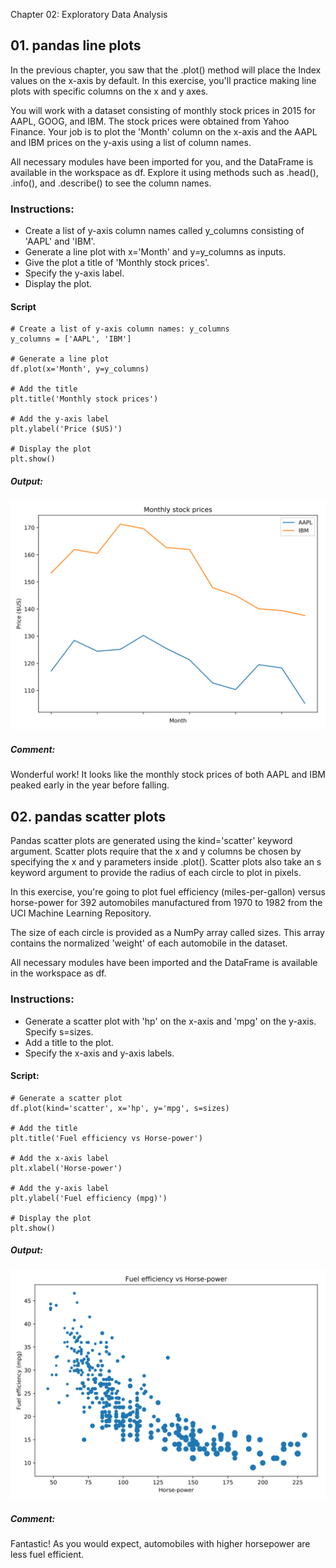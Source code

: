 Chapter 02: Exploratory Data Analysis

## 01. pandas line plots
In the previous chapter, you saw that the .plot() method will place the Index values on the x-axis by default. In this exercise, you'll practice making line plots with specific columns on the x and y axes.

You will work with a dataset consisting of monthly stock prices in 2015 for AAPL, GOOG, and IBM. The stock prices were obtained from Yahoo Finance. Your job is to plot the 'Month' column on the x-axis and the AAPL and IBM prices on the y-axis using a list of column names.

All necessary modules have been imported for you, and the DataFrame is available in the workspace as df. Explore it using methods such as .head(), .info(), and .describe() to see the column names.

### Instructions:
* Create a list of y-axis column names called y_columns consisting of 'AAPL' and 'IBM'.
* Generate a line plot with x='Month' and y=y_columns as inputs.
* Give the plot a title of 'Monthly stock prices'.
* Specify the y-axis label.
* Display the plot.

#### Script
```
# Create a list of y-axis column names: y_columns
y_columns = ['AAPL', 'IBM']

# Generate a line plot
df.plot(x='Month', y=y_columns)

# Add the title
plt.title('Monthly stock prices')

# Add the y-axis label
plt.ylabel('Price ($US)')

# Display the plot
plt.show()
```
##### Output:
![Alt text](./monthly_stock_prices.svg)

##### Comment:
Wonderful work! It looks like the monthly stock prices of both AAPL and IBM peaked early in the year before falling.

## 02. pandas scatter plots
Pandas scatter plots are generated using the kind='scatter' keyword argument. Scatter plots require that the x and y columns be chosen by specifying the x and y parameters inside .plot(). Scatter plots also take an s keyword argument to provide the radius of each circle to plot in pixels.

In this exercise, you're going to plot fuel efficiency (miles-per-gallon) versus horse-power for 392 automobiles manufactured from 1970 to 1982 from the UCI Machine Learning Repository.

The size of each circle is provided as a NumPy array called sizes. This array contains the normalized 'weight' of each automobile in the dataset.

All necessary modules have been imported and the DataFrame is available in the workspace as df.

### Instructions:
* Generate a scatter plot with 'hp' on the x-axis and 'mpg' on the y-axis. Specify s=sizes.
* Add a title to the plot.
* Specify the x-axis and y-axis labels.

#### Script:
```
# Generate a scatter plot
df.plot(kind='scatter', x='hp', y='mpg', s=sizes)

# Add the title
plt.title('Fuel efficiency vs Horse-power')

# Add the x-axis label
plt.xlabel('Horse-power')

# Add the y-axis label
plt.ylabel('Fuel efficiency (mpg)')

# Display the plot
plt.show()
```
##### Output:
![Alt text](./fuel_horse.svg)

##### Comment:
Fantastic! As you would expect, automobiles with higher horsepower are less fuel efficient.
